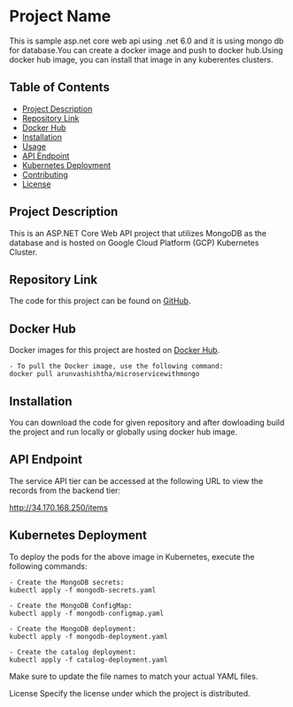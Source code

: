 # Project Name

This is sample asp.net core web api using .net 6.0 and it is using mongo db for database.You can create a docker image and push to docker hub.Using docker hub image, you can install that image in any kuberentes clusters.

## Table of Contents

- [Project Description](#project-description)
- [Repository Link](#repository-link)
- [Docker Hub](#docker-hub)
- [Installation](#installation)
- [Usage](#usage)
- [API Endpoint](#api-endpoint)
- [Kubernetes Deployment](#kubernetes-deployment)
- [Contributing](#contributing)
- [License](#license)

## Project Description

This is an ASP.NET Core Web API project that utilizes MongoDB as the database and is hosted on Google Cloud Platform (GCP) Kubernetes Cluster.

## Repository Link

The code for this project can be found on [GitHub](https://github.com/ArunVashishtha/MicroService_MongoDB_K8).

## Docker Hub

Docker images for this project are hosted on [Docker Hub](https://hub.docker.com/r/arunvashishtha/microservicewithmongo).

    - To pull the Docker image, use the following command:
    docker pull arunvashishtha/microservicewithmongo

## Installation
You can download the code for given repository and after dowloading build the project and run locally or globally using docker hub image.

## API Endpoint
The service API tier can be accessed at the following URL to view the records from the backend tier:

http://34.170.168.250/items

## Kubernetes Deployment
To deploy the pods for the above image in Kubernetes, execute the following commands:

    - Create the MongoDB secrets:
    kubectl apply -f mongodb-secrets.yaml

    - Create the MongoDB ConfigMap:
    kubectl apply -f mongodb-configmap.yaml

    - Create the MongoDB deployment:
    kubectl apply -f mongodb-deployment.yaml

    - Create the catalog deployment:
    kubectl apply -f catalog-deployment.yaml

Make sure to update the file names to match your actual YAML files.

License
Specify the license under which the project is distributed.




